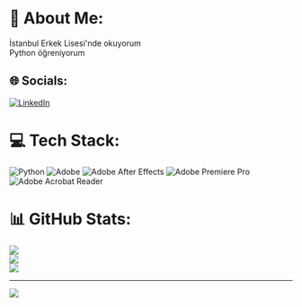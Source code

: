 # 💫 About Me:
İstanbul Erkek Lisesi'nde okuyorum<br>Python öğreniyorum


## 🌐 Socials:
[![LinkedIn](https://img.shields.io/badge/LinkedIn-%230077B5.svg?logo=linkedin&logoColor=white)](https://linkedin.com/in/yusuf-emir-eraslan-97b790257) 

# 💻 Tech Stack:
![Python](https://img.shields.io/badge/python-3670A0?style=for-the-badge&logo=python&logoColor=ffdd54) ![Adobe](https://img.shields.io/badge/adobe-%23FF0000.svg?style=for-the-badge&logo=adobe&logoColor=white) ![Adobe After Effects](https://img.shields.io/badge/Adobe%20After%20Effects-9999FF.svg?style=for-the-badge&logo=Adobe%20After%20Effects&logoColor=white) ![Adobe Premiere Pro](https://img.shields.io/badge/Adobe%20Premiere%20Pro-9999FF.svg?style=for-the-badge&logo=Adobe%20Premiere%20Pro&logoColor=white) ![Adobe Acrobat Reader](https://img.shields.io/badge/Adobe%20Acrobat%20Reader-EC1C24.svg?style=for-the-badge&logo=Adobe%20Acrobat%20Reader&logoColor=white)
# 📊 GitHub Stats:
![](https://github-readme-stats.vercel.app/api?username=yusufemireraslan&theme=dark&hide_border=false&include_all_commits=false&count_private=false)<br/>
![](https://github-readme-streak-stats.herokuapp.com/?user=yusufemireraslan&theme=dark&hide_border=false)<br/>
![](https://github-readme-stats.vercel.app/api/top-langs/?username=yusufemireraslan&theme=dark&hide_border=false&include_all_commits=false&count_private=false&layout=compact)

---
[![](https://visitcount.itsvg.in/api?id=yusufemireraslan&icon=0&color=0)](https://visitcount.itsvg.in)

<!-- Proudly created with GPRM ( https://gprm.itsvg.in ) -->
